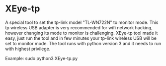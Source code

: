 # XEye-tp
A special tool to set the tp-link model "TL-WN722N" to monitor mode.
This tp wireless USB adapter is very recommended for wifi network hacking, however changing its mode to monitor is challenging.
XEye-tp tool made it easy, just run the tool and in few minutes your tp-link wireless USB will be set to monitor mode.
The tool runs with python version 3 and it needs to run with highest privilege.

Example: sudo python3 XEye-tp.py
